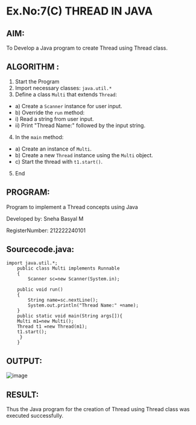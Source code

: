 # Ex.No:7(C)             THREAD IN JAVA
## AIM:
 To Develop a Java program to create Thread using Thread class.


## ALGORITHM :
1.  Start the Program
2.	Import necessary classes: `java.util.*`
3.	Define a class `Multi` that extends `Thread`:
-	a) Create a `Scanner` instance for user input.
-	b) Override the `run` method:
-	i) Read a string from user input.
-	ii) Print "Thread Name:" followed by the input string.
4.	In the `main` method:
-	a) Create an instance of `Multi`.
-	b) Create a new `Thread` instance using the `Multi` object.
-	c) Start the thread with `t1.start()`.
5.	End


## PROGRAM:

Program to implement a Thread concepts using Java

Developed by: Sneha Basyal M 

RegisterNumber: 212222240101  


## Sourcecode.java:
```
import java.util.*;
    public class Multi implements Runnable
    {  
        Scanner sc=new Scanner(System.in);
        
    public void run()
    {  
        String name=sc.nextLine();
        System.out.println("Thread Name:" +name);  
    }  
    public static void main(String args[]){  
    Multi m1=new Multi();  
    Thread t1 =new Thread(m1); 
    t1.start();  
     }  
    }  
```

## OUTPUT:
![image](https://github.com/user-attachments/assets/66a556e4-cb8e-4908-8cc7-bf8d44777eef)


## RESULT:
Thus the Java program for the creation of Thread using Thread class was executed successfully.







